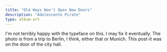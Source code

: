 ```yaml
---
title: "Old Ways Won't Open New Doors"
description: "Adolescente Pirate"
type: album-art
---
```

I'm not terribly happy with the typeface on this. I may fix it eventually. The photo is from a trip to Berlin, I think, either that or Munich. This post-it was on the door of the city hall.